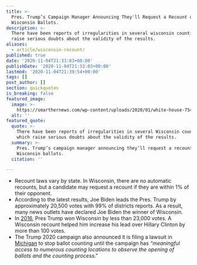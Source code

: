 ```yaml
---
title: >-
  Pres. Trump’s Campaign Manager Announcing They'll Request a Recount of
  Wisconsin Ballots.
description: >-
  There have been reports of irregularities in several wisconsin counties which
  raise serious doubts about the validity of the results.
aliases:
  - article/wisconsin-recount/
published: true
date: '2020-11-04T21:33:03+00:00'
publishDate: '2020-11-04T21:33:03+00:00'
lastmod: '2020-11-04T21:39:54+00:00'
tags: []
post_author: []
section: quickquotes
is_breaking: false
featured_image:
  image: >-
    https://smarthernews.com/wp-content/uploads/2020/01/white-house-754766_1280-min-1024x632.jpg
  alt: ''
featured_quote:
  quote: >-
    There have been reports of irregularities in several Wisconsin counties
    which raise serious doubts about the validity of the results.
  summary: >-
    Pres. Trump’s campaign manager announcing they’ll request a recount of
    Wisconsin ballots.
  citation: ''

---
```

*   Recount laws vary by state. In Wisconsin, there are no automatic recounts, but a candidate may request a recount if they are within 1% of their opponent.
*   According to the latest results, Joe Biden leads the Pres. Trump by approximately 20,500 votes with 99% of districts reports. As a result, many news outlets have declared Joe Biden the winner of Wisconsin.
*   In [2016](https://madison.com/wsj/news/local/govt-and-politics/completed-wisconsin-recount-widens-donald-trumps-lead-by-131-votes/article_3f61c6ac-5b18-5c27-bf38-e537146bbcdd.html), Pres Trump won Wisconsin by less than 23,000 votes. A Wisconsin recount helped him increase his lead over Hillary Clinton by more than 100 votes.
*   The Trump 2020 campaign also announced it is filing a lawsuit in [Michigan](https://www.donaldjtrump.com/media/trump-campaign-statement-on-michigan-lawsuit/) to stop ballot counting until the campaign has _“meaningful access to numerous counting locations to observe the opening of ballots and the counting process_.”